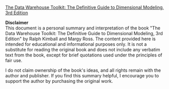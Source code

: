 [The Data Warehouse Toolkit: The Definitive Guide to Dimensional Modeling, 3rd Edition](https://learning.oreilly.com/library/view/the-data-warehouse/9781118530801/)

**Disclaimer**  
This document is a personal summary and interpretation of the book "The Data Warehouse Toolkit: The Definitive Guide to Dimensional Modeling, 3rd Edition" by Ralph Kimball and Margy Ross. The content provided here is intended for educational and informational purposes only. It is not a substitute for reading the original book and does not include any verbatim text from the book, except for brief quotations used under the principles of fair use.

I do not claim ownership of the book's ideas, and all rights remain with the author and publisher. If you find this summary helpful, I encourage you to support the author by purchasing the original work.
